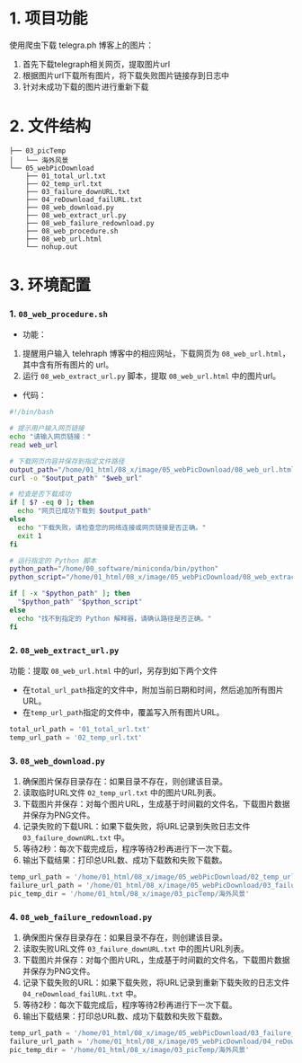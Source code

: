 # 1. 项目功能

使用爬虫下载 telegra.ph 博客上的图片：
1. 首先下载telegraph相关网页，提取图片url
2. 根据图片url下载所有图片，将下载失败图片链接存到日志中
3. 针对未成功下载的图片进行重新下载

# 2. 文件结构


```
├── 03_picTemp
│   └── 海外风景
└── 05_webPicDownload
    ├── 01_total_url.txt
    ├── 02_temp_url.txt
    ├── 03_failure_downURL.txt
    ├── 04_reDownload_failURL.txt
    ├── 08_web_download.py
    ├── 08_web_extract_url.py
    ├── 08_web_failure_redownload.py
    ├── 08_web_procedure.sh
    ├── 08_web_url.html
    └── nohup.out
```


# 3. 环境配置

### 1. `08_web_procedure.sh`

- 功能：  
1. 提醒用户输入 telehraph 博客中的相应网址，下载网页为 `08_web_url.html`，其中含有所有图片的 url。
2. 运行 `08_web_extract_url.py` 脚本，提取 `08_web_url.html` 中的图片url。

- 代码：

```sh
#!/bin/bash

# 提示用户输入网页链接
echo "请输入网页链接："
read web_url

# 下载网页内容并保存到指定文件路径
output_path="/home/01_html/08_x/image/05_webPicDownload/08_web_url.html"
curl -o "$output_path" "$web_url"

# 检查是否下载成功
if [ $? -eq 0 ]; then
  echo "网页已成功下载到 $output_path"
else
  echo "下载失败，请检查您的网络连接或网页链接是否正确。"
  exit 1
fi

# 运行指定的 Python 脚本
python_path="/home/00_software/miniconda/bin/python"
python_script="/home/01_html/08_x/image/05_webPicDownload/08_web_extract_url.py"

if [ -x "$python_path" ]; then
  "$python_path" "$python_script"
else
  echo "找不到指定的 Python 解释器，请确认路径是否正确。"
fi
```



### 2. `08_web_extract_url.py`

功能：提取 `08_web_url.html` 中的url，另存到如下两个文件

- 在`total_url_path`指定的文件中，附加当前日期和时间，然后追加所有图片URL。
- 在`temp_url_path`指定的文件中，覆盖写入所有图片URL。

```py
total_url_path = '01_total_url.txt'
temp_url_path = '02_temp_url.txt'
```

### 3. `08_web_download.py`

1. 确保图片保存目录存在：如果目录不存在，则创建该目录。
2. 读取临时URL文件 `02_temp_url.txt` 中的图片URL列表。
3. 下载图片并保存：对每个图片URL，生成基于时间戳的文件名，下载图片数据并保存为PNG文件。
4. 记录失败的下载URL：如果下载失败，将URL记录到失败日志文件 `03_failure_downURL.txt` 中。
5. 等待2秒：每次下载完成后，程序等待2秒再进行下一次下载。
6. 输出下载结果：打印总URL数、成功下载数和失败下载数。

```py
temp_url_path = '/home/01_html/08_x/image/05_webPicDownload/02_temp_url.txt'
failure_url_path = '/home/01_html/08_x/image/05_webPicDownload/03_failure_downURL.txt'
pic_temp_dir = '/home/01_html/08_x/image/03_picTemp/海外风景'
```



### 4. `08_web_failure_redownload.py`

1. 确保图片保存目录存在：如果目录不存在，则创建该目录。
2. 读取失败URL文件 `03_failure_downURL.txt` 中的图片URL列表。
3. 下载图片并保存：对每个图片URL，生成基于时间戳的文件名，下载图片数据并保存为PNG文件。
4. 记录下载失败的URL：如果下载失败，将URL记录到重新下载失败的日志文件 `04_reDownload_failURL.txt` 中。
5. 等待2秒：每次下载完成后，程序等待2秒再进行下一次下载。
6. 输出下载结果：打印总URL数、成功下载数和失败下载数。


```py
temp_url_path = '/home/01_html/08_x/image/05_webPicDownload/03_failure_downURL.txt'
failure_url_path = '/home/01_html/08_x/image/05_webPicDownload/04_reDownload_failURL.txt'
pic_temp_dir = '/home/01_html/08_x/image/03_picTemp/海外风景'
```






